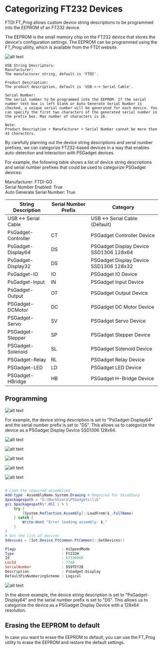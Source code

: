 # Categorizing FT232 Devices

FTDI FT_Prog allows custom device string descriptions to be programmed into the EEPROM of an FT232 device. 

The EEPROM is the small memory chip on the FT232 device that stores the device's configuration settings. The EEPROM can be programmed using the FT_Prog utility, which is available from the FTDI website.

![alt text](image.png)

```
USB String Descriptors:
Manufacturer:
The manufacturer string, default is 'FTDI'.

Product Description:
The product description, default is 'USB <-> Serial Cable'.

Serial Number:
The serial number to be programmed into the EEPROM. If the serial number text box is left blank or Auto Generate Serial Number is checked, a unique serial number will be generated for each device. You can specify the first two characters of the generated serial number in the prefix box. Max number of characters is 16.

Note:
Product Description + Manufacturer + Serial Number cannot be more than 43 characters.
```

By carefully planning out the device string descriptions and serial number prefixes, we can categorize FT232-based devices in a way that enables auto-detection and interaction with PSGadget devices.

For example, the following table shows a list of device string descriptions and serial number prefixes that could be used to categorize PSGadget devices:


Manufacturer: FTDI-GO  
Serial Number Enabled: True  
Auto Generate Serial Number: True  

| String Description | Serial Number Prefix | Category |
|--------------------|----------------------|----------|
| USB <-> Serial Cable |  | USB <-> Serial Cable (Default) |
| PsGadget-Controller | CT | PSGadget Controller Device |
| PsGadget-Display64 | DS | PSGadget Display Device SSD1306 128x64 |
| PsGadget-Display32 | DS | PSGadget Display Device SSD1306 128x32 |
| PsGadget-IO | IO | PSGadget IO Device |
| PsGadget-Input | IN | PSGadget Input Device |
| PsGadget-Output | OT | PSGadget Output Device |
| PSGadget-DCMotor | DC | PSGadget DC Motor Device |
| PSGadget-Servo | SV | PSGadget Servo Device |
| PSGadget-Stepper | SP | PSGadget Stepper Device |
| PSGadget-Solenoid | SL | PSGadget Solenoid Device |
| PSGadget-Relay | RL | PSGadget Relay Device |
| PSGadget-LED | LD | PSGadget LED Device |
| PSGadget-HBridge | HB | PSGadget H-Bridge Device |

## Programming

![alt text](image.png)


For example, the device string description is set to "PsGadget-Display64" and the serial number prefix is set to "DS". This allows us to categorize the device as a PSGadget Display Device SSD1306 128x64.

![alt text](image-5.png)

![alt text](image-2.png)

![alt text](image-6.png)

![alt text](image-7.png)

![alt text](image-8.png)

## 

```powershell
# Load the required assemblies
Add-type -AssemblyName System.Drawing # Required for SkiaSharp
$packagespath = "G:\MarkGzero\PSGadgets\lib"
gci $packagespath\*.dll | % {
    try {
        [System.Reflection.Assembly]::LoadFrom($_.FullName)
    } catch {
        Write-Host "Error loading assembly: $_"
    }
} 
# Get the list of devices
$devices = [Iot.Device.FtCommon.FtCommon]::GetDevices()
```

```powershell
Flags                     : HiSpeedMode
Type                      : Ft232H
Id                        : 67330068
LocId                     : 7748
SerialNumber              : DS9TEY2B
Description               : PsGadget-Display
DefaultPinNumberingScheme : Logical
```

![alt text](image-9.png)

In the above example, the device string description is set to "PsGadget-Display64" and the serial number prefix is set to "DS". 
This allows us to categorize the device as a PSGadget Display Device with a 128x64 resolution.

## Erasing the EEPROM to default

In case you want to erase the EEPROM to default, you can use the FT_Prog utility to erase the EEPROM and restore the default settings.

